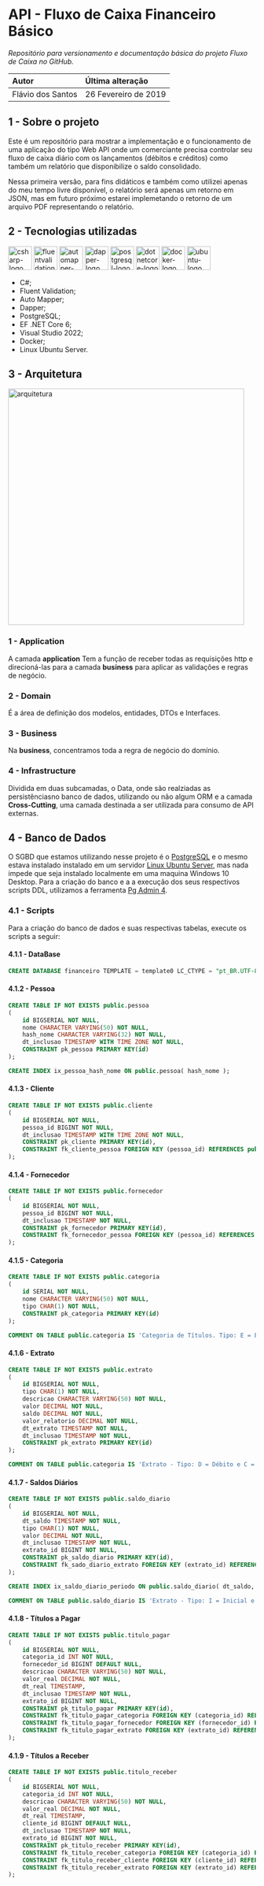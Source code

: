 # API - Fluxo de Caixa Financeiro Básico
<p><i>Repositório para versionamento e documentação básica do projeto Fluxo de Caixa no GitHub.</i></p>

| Autor | Última alteração     |
| :------------- | :------------- |
| Flávio dos Santos   | 26 Fevereiro de 2019 |
## 1 - Sobre o projeto

Este é um repositório para mostrar a implementação e o funcionamento de uma aplicação do tipo Web API onde um comerciante precisa controlar seu fluxo de caixa diário com os lançamentos (débitos e créditos) como também um relatório que disponibilize o saldo consolidado.

Nessa primeira versão, para fins didáticos e também como utilizei apenas do meu tempo livre disponível, o relatório será apenas um retorno em JSON, mas em futuro próximo estarei implemetando o retorno de um arquivo PDF representando o relatório.

## 2 - Tecnologias utilizadas



<p display="inline-block">
  <img width="48" src="https://user-images.githubusercontent.com/62816438/221403488-185ae58f-8d9f-4893-8516-e2e9d53bdded.png" alt="csharp-logo"/>
  <img width="48" src="https://user-images.githubusercontent.com/62816438/221403370-29d0ab19-e406-4581-bc98-838691b4968a.png" alt="fluentvalidation-logo"/>
  <img width="48" src="https://user-images.githubusercontent.com/62816438/221403187-df0d20a4-d15b-4f68-b449-450500d1ad49.png" alt="automapper-logo"/>
  <img width="48" src="https://user-images.githubusercontent.com/62816438/221403028-b4f6ceec-b1b4-48d9-8fca-4a2adab8227f.png" alt="dapper-logo"/>
  <img width="48" src="https://user-images.githubusercontent.com/62816438/221403962-c5b539cf-1f73-4fbf-8937-507f6956b540.png" alt="postgresql-logo"/>
  <img width="48" src="https://user-images.githubusercontent.com/62816438/221404176-630c9bc1-de1c-4b1b-ad74-8e26bc07b6cb.png" alt="dotnetcore-logo"/>
  <img width="48" src="https://user-images.githubusercontent.com/62816438/221405368-aeaed761-e962-4a3b-bc9c-7a5c7f1543b5.png" alt="docker-logo"/>
  <img width="48" src="https://user-images.githubusercontent.com/62816438/221405737-87bc0545-83ea-49cb-8e6d-d5dbb06f91dc.png" alt="ubuntu-logo"/>
</p>

 - C#;
 - Fluent Validation;
 - Auto Mapper;
 - Dapper;
 - PostgreSQL;
 - EF .NET Core 6;
 - Visual Studio 2022;
 - Docker;
 - Linux Ubuntu Server.

## 3 - Arquitetura

<p>
  <img width="480" src="https://user-images.githubusercontent.com/62816438/221408389-4b7a39fe-f81a-4d5a-b7fe-d826ba50ad06.png" alt="arquitetura"/>
</p>


### 1 - Application 

A camada **application** Tem a função de receber todas as requisições http e direcioná-las para a camada **business** para aplicar as validações e regras de negócio.

### 2 - Domain 

É a área de definição dos modelos, entidades, DTOs e Interfaces.

### 3 - Business

Na **business**, concentramos toda a regra de negócio do domínio.

### 4 - Infrastructure

Dividida em duas subcamadas, o Data, onde são realziadas as persistênciasno banco de dados, utilizando ou não algum ORM e a camada **Cross-Cutting**, uma camada destinada a ser utilizada para consumo de API externas.

## 4 - Banco de Dados

O SGBD que estamos utilizando nesse projeto é o [PostgreSQL](https://www.postgresql.org/) e o mesmo estava instalado instalado em um servidor [Linux Ubuntu Server](https://ubuntu.com/download/server), mas nada impede que seja instalado localmente em uma maquina Windows 10 Desktop. 
Para a criação do banco e a a execução dos seus respectivos scripts DDL, utilizamos a ferramenta [Pg Admin 4](https://www.pgadmin.org/download/pgadmin-4-windows/). 

### 4.1 - Scripts

Para a criação do banco de dados e suas respectivas tabelas, execute os scripts a seguir:

#### 4.1.1 - DataBase

```sql
CREATE DATABASE financeiro TEMPLATE = template0 LC_CTYPE = "pt_BR.UTF-8" LC_COLLATE = "pt_BR.UTF-8";
```

#### 4.1.2 - Pessoa

```sql
CREATE TABLE IF NOT EXISTS public.pessoa
(
	id BIGSERIAL NOT NULL,
	nome CHARACTER VARYING(50) NOT NULL,
    hash_nome CHARACTER VARYING(32) NOT NULL,
	dt_inclusao TIMESTAMP WITH TIME ZONE NOT NULL,
	CONSTRAINT pk_pessoa PRIMARY KEY(id)
);

CREATE INDEX ix_pessoa_hash_nome ON public.pessoa( hash_nome );
```

#### 4.1.3 - Cliente

```sql
CREATE TABLE IF NOT EXISTS public.cliente
(
	id BIGSERIAL NOT NULL,
	pessoa_id BIGINT NOT NULL,
	dt_inclusao TIMESTAMP WITH TIME ZONE NOT NULL,
	CONSTRAINT pk_cliente PRIMARY KEY(id), 
	CONSTRAINT fk_cliente_pessoa FOREIGN KEY (pessoa_id) REFERENCES public.pessoa(id)
);
```

#### 4.1.4 - Fornecedor

```sql
CREATE TABLE IF NOT EXISTS public.fornecedor
(
	id BIGSERIAL NOT NULL,
	pessoa_id BIGINT NOT NULL,
	dt_inclusao TIMESTAMP NOT NULL,
	CONSTRAINT pk_fornecedor PRIMARY KEY(id), 
	CONSTRAINT fk_fornecedor_pessoa FOREIGN KEY (pessoa_id) REFERENCES public.pessoa(id)
);
```

#### 4.1.5 - Categoria

```sql
CREATE TABLE IF NOT EXISTS public.categoria
(
    id SERIAL NOT NULL,
    nome CHARACTER VARYING(50) NOT NULL,
    tipo CHAR(1) NOT NULL,
	CONSTRAINT pk_categoria PRIMARY KEY(id) 
);

COMMENT ON TABLE public.categoria IS 'Categoria de Títulos. Tipo: E = Entrada e S = Saída';
```

#### 4.1.6 - Extrato
```sql
CREATE TABLE IF NOT EXISTS public.extrato 
(
    id BIGSERIAL NOT NULL,
    tipo CHAR(1) NOT NULL,
    descricao CHARACTER VARYING(50) NOT NULL,
    valor DECIMAL NOT NULL,
    saldo DECIMAL NOT NULL,
    valor_relatorio DECIMAL NOT NULL,
    dt_extrato TIMESTAMP NOT NULL,
    dt_inclusao TIMESTAMP NOT NULL,
	CONSTRAINT pk_extrato PRIMARY KEY(id) 
);

COMMENT ON TABLE public.categoria IS 'Extrato - Tipo: D = Débito e C = Crédito';
```

#### 4.1.7 - Saldos Diários

```sql
CREATE TABLE IF NOT EXISTS public.saldo_diario 
(
    id BIGSERIAL NOT NULL,
    dt_saldo TIMESTAMP NOT NULL,
    tipo CHAR(1) NOT NULL,
    valor DECIMAL NOT NULL,
    dt_inclusao TIMESTAMP NOT NULL,
    extrato_id BIGINT NOT NULL,
	CONSTRAINT pk_saldo_diario PRIMARY KEY(id), 
	CONSTRAINT fk_sado_diario_extrato FOREIGN KEY (extrato_id) REFERENCES public.extrato(id)
);

CREATE INDEX ix_saldo_diario_periodo ON public.saldo_diario( dt_saldo, tipo );

COMMENT ON TABLE public.saldo_diario IS 'Extrato - Tipo: I = Inicial e F = Final';
```

#### 4.1.8 - Títulos a Pagar

```sql
CREATE TABLE IF NOT EXISTS public.titulo_pagar
(
    id BIGSERIAL NOT NULL,
    categoria_id INT NOT NULL,
    fornecedor_id BIGINT DEFAULT NULL,
    descricao CHARACTER VARYING(50) NOT NULL,
    valor_real DECIMAL NOT NULL,
    dt_real TIMESTAMP,
    dt_inclusao TIMESTAMP NOT NULL,
    extrato_id BIGINT NOT NULL,
	CONSTRAINT pk_titulo_pagar PRIMARY KEY(id), 
	CONSTRAINT fk_titulo_pagar_categoria FOREIGN KEY (categoria_id) REFERENCES public.categoria(id),
	CONSTRAINT fk_titulo_pagar_fornecedor FOREIGN KEY (fornecedor_id) REFERENCES public.fornecedor(id),
	CONSTRAINT fk_titulo_pagar_extrato FOREIGN KEY (extrato_id) REFERENCES public.extrato(id)
);
```

#### 4.1.9 - Títulos a Receber
```SQL
CREATE TABLE IF NOT EXISTS public.titulo_receber
(
    id BIGSERIAL NOT NULL,
    categoria_id INT NOT NULL,
    descricao CHARACTER VARYING(50) NOT NULL,
    valor_real DECIMAL NOT NULL,
    dt_real TIMESTAMP,
    cliente_id BIGINT DEFAULT NULL,
    dt_inclusao TIMESTAMP NOT NULL,
    extrato_id BIGINT NOT NULL,
	CONSTRAINT pk_titulo_receber PRIMARY KEY(id), 
	CONSTRAINT fk_titulo_receber_categoria FOREIGN KEY (categoria_id) REFERENCES public.categoria(id),
	CONSTRAINT fk_titulo_receber_cliente FOREIGN KEY (cliente_id) REFERENCES public.cliente(id),
	CONSTRAINT fk_titulo_receber_extrato FOREIGN KEY (extrato_id) REFERENCES public.extrato(id)
);
```










